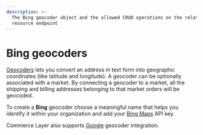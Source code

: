 ```yaml
---
description: >-
  The Bing geocoder object and the allowed CRUD operations on the related
  resource endpoint
---
```


# Bing geocoders

[Geocoders](../geocoders/) lets you convert an address in text form into geographic coordinates (like latitude and longitude). A geocoder can be optionally associated with a market. By connecting a geocoder to a market, all the shipping and billing addresses belonging to that market orders will be geocoded.

To create a **Bing** geocoder choose a meaningful name that helps you identify it within your organization and add your [Bing Maps](https://docs.microsoft.com/en-us/bingmaps/rest-services/locations/) API key.

Commerce Layer also supports [Google](../google\_geocoders/) geocoder integration.
